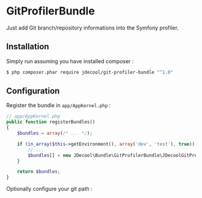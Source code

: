 GitProfilerBundle
=================

Just add Git branch/repository informations into the Symfony profiler.

## Installation

Simply run assuming you have installed composer :

```bash
$ php composer.phar require jdecool/git-profiler-bundle "^1.0"
```

## Configuration

Register the bundle in `app/AppKernel.php` :

``` php
// app/AppKernel.php
public function registerBundles()
{
    $bundles = array(/* ... */);

    if (in_array($this->getEnvironment(), array('dev', 'test'), true)) {
        // ...
        $bundles[] = new JDecool\Bundle\GitProfilerBundle\JDecoolGitProfilerBundle();
    }

    return $bundles;
}
```

Optionally configure your git path :

```

